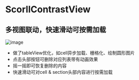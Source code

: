 # ScorllContrastView 
多视图联动，快速滑动可按需加载
--------
 ![image](https://github.com/qiven/ScorllContrastView/blob/master/ScorllContrastView.gif)

* 做了tableView优化，如cell异步加载、栅格化、绘制圆形图片
* 点击头部按钮可删除对应列表带有动画效果
* 摇一摇即可恢复删除的内容
* 快速滑动可对cell & section头部内容进行按需加载



